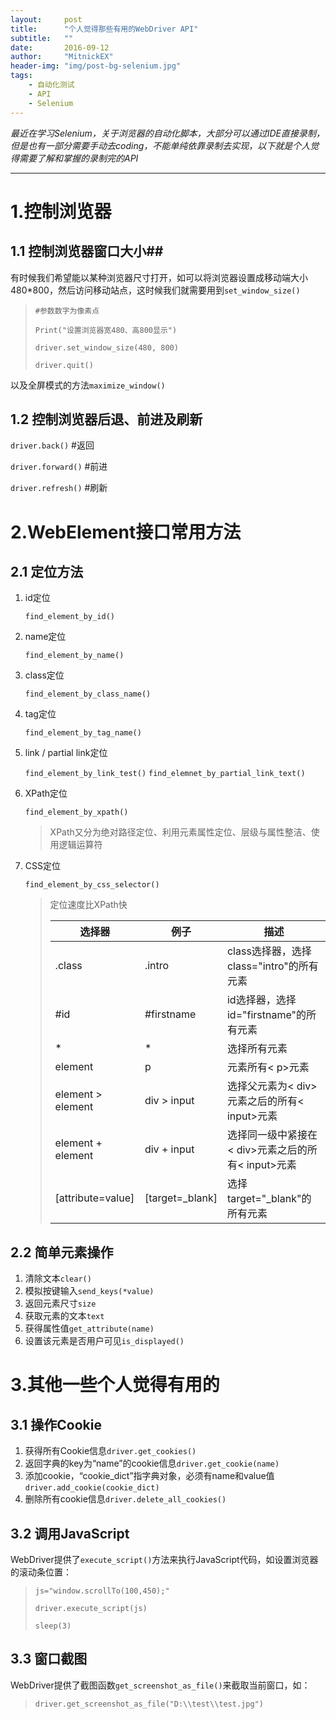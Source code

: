 ```yaml
---
layout:     post
title:      "个人觉得那些有用的WebDriver API"
subtitle:   ""
date:       2016-09-12
author:     "MitnickEX"
header-img: "img/post-bg-selenium.jpg"
tags:
    - 自动化测试
    - API
    - Selenium
---
```


*最近在学习Selenium，关于浏览器的自动化脚本，大部分可以通过IDE直接录制，但是也有一部分需要手动去coding，不能单纯依靠录制去实现，以下就是个人觉得需要了解和掌握的录制完的API*


****

# 1.控制浏览器 #
## 1.1 控制浏览器窗口大小##
有时候我们希望能以某种浏览器尺寸打开，如可以将浏览器设置成移动端大小480*800，然后访问移动站点，这时候我们就需要用到`set_window_size()`
> `#参数数字为像素点`
> 
> `Print("设置浏览器宽480、高800显示")`
> 
> `driver.set_window_size(480, 800)`
> 
> `driver.quit()`

以及全屏模式的方法`maximize_window()`

## 1.2 控制浏览器后退、前进及刷新 ##
`driver.back()` #返回

`driver.forward()` #前进

`driver.refresh()` #刷新


# 2.WebElement接口常用方法 #
## 2.1 定位方法 ##


1. id定位

	`find_element_by_id()`

2. name定位
 
	`find_element_by_name()`

3. class定位

	`find_element_by_class_name()`

4. tag定位

	`find_element_by_tag_name()`

5. link / partial link定位

	`find_element_by_link_test()`
	`find_elemnet_by_partial_link_text()`

6. XPath定位

	`find_element_by_xpath()` 
	>XPath又分为绝对路径定位、利用元素属性定位、层级与属性整洁、使用逻辑运算符

7. CSS定位

	`find_element_by_css_selector()`
	>定位速度比XPath快
	>
	>| 选择器  | 例子 | 描述 |
	>| ------------- | ------------- | ------------- |
	>| .class  | .intro  | class选择器，选择class="intro"的所有元素 |
	>| #id  | #firstname  | id选择器，选择id="firstname"的所有元素 |
	>| *  | *  | 选择所有元素 |
	>| element  | p  | 元素所有< p>元素 |
	>| element > element  | div > input  | 选择父元素为< div>元素之后的所有< input>元素 |
	>| element + element  | div + input  | 选择同一级中紧接在< div>元素之后的所有< input>元素 |
	>| [attribute=value]  | [target=_blank]  | 选择 target="_blank"的所有元素 |
			
## 2.2 简单元素操作 ##
1. 清除文本`clear()`
2. 模拟按键输入`send_keys(*value)`
3. 返回元素尺寸`size`
4. 获取元素的文本`text`
5. 获得属性值`get_attribute(name)`
6. 设置该元素是否用户可见`is_displayed()`

# 3.其他一些个人觉得有用的 #
## 3.1 操作Cookie ##
1. 获得所有Cookie信息`driver.get_cookies()`
2. 返回字典的key为“name”的cookie信息`driver.get_cookie(name)`
3. 添加cookie，“cookie_dict”指字典对象，必须有name和value值`driver.add_cookie(cookie_dict)`
4. 删除所有cookie信息`driver.delete_all_cookies()`

## 3.2 调用JavaScript ##
WebDriver提供了`execute_script()`方法来执行JavaScript代码，如设置浏览器的滚动条位置：
> `js="window.scrollTo(100,450);"`
> 
> `driver.execute_script(js)`
> 
> `sleep(3)`

## 3.3 窗口截图 ##
WebDriver提供了截图函数`get_screenshot_as_file()`来截取当前窗口，如：
> `driver.get_screenshot_as_file("D:\\test\\test.jpg")`

